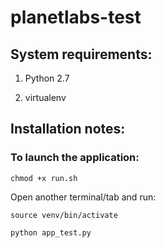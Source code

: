 # planetlabs-test

## System requirements:

1. Python 2.7

2. virtualenv

## Installation notes:

### To launch the application:

```chmod +x run.sh ```

Open another terminal/tab and run:

```
source venv/bin/activate

python app_test.py

```